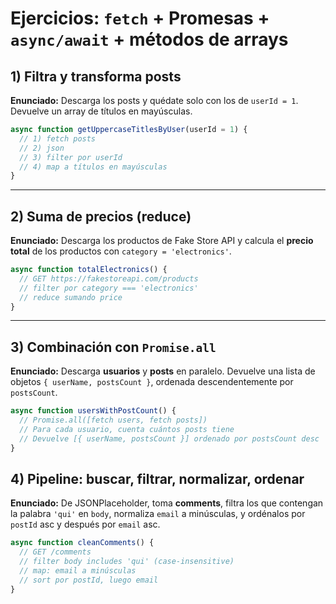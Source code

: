 # Ejercicios: `fetch` + Promesas + `async/await` + métodos de arrays

## 1) Filtra y transforma posts

**Enunciado:** Descarga los posts y quédate solo con los de
`userId = 1`. Devuelve un array de títulos en mayúsculas.

``` js
async function getUppercaseTitlesByUser(userId = 1) {
  // 1) fetch posts
  // 2) json
  // 3) filter por userId
  // 4) map a títulos en mayúsculas
}
```

------------------------------------------------------------------------

## 2) Suma de precios (reduce)

**Enunciado:** Descarga los productos de Fake Store API y calcula el
**precio total** de los productos con `category = 'electronics'`.

``` js
async function totalElectronics() {
  // GET https://fakestoreapi.com/products
  // filter por category === 'electronics'
  // reduce sumando price
}
```

------------------------------------------------------------------------

## 3) Combinación con `Promise.all`

**Enunciado:** Descarga **usuarios** y **posts** en paralelo. Devuelve
una lista de objetos `{ userName, postsCount }`, ordenada
descendentemente por `postsCount`.

``` js
async function usersWithPostCount() {
  // Promise.all([fetch users, fetch posts])
  // Para cada usuario, cuenta cuántos posts tiene
  // Devuelve [{ userName, postsCount }] ordenado por postsCount desc
}
```

## 4) Pipeline: buscar, filtrar, normalizar, ordenar

**Enunciado:** De JSONPlaceholder, toma **comments**, filtra los que
contengan la palabra `'qui'` en `body`, normaliza `email` a minúsculas,
y ordénalos por `postId` asc y después por `email` asc.

``` js
async function cleanComments() {
  // GET /comments
  // filter body includes 'qui' (case-insensitive)
  // map: email a minúsculas
  // sort por postId, luego email
}
```
